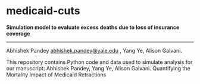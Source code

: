 # medicaid-cuts

**Simulation model to evaluate excess deaths due to loss of insurance coverage**

---
Abhishek Pandey <abhishek.pandey@yale.edu> , Yang Ye, Alison Galvani.

This repository contains Python code and data used to simulate analysis for our manuscript:
Abhishek Pandey, Yang Ye, Alison Galvani. Quantifying the Mortality Impact of Medicaid Retractions